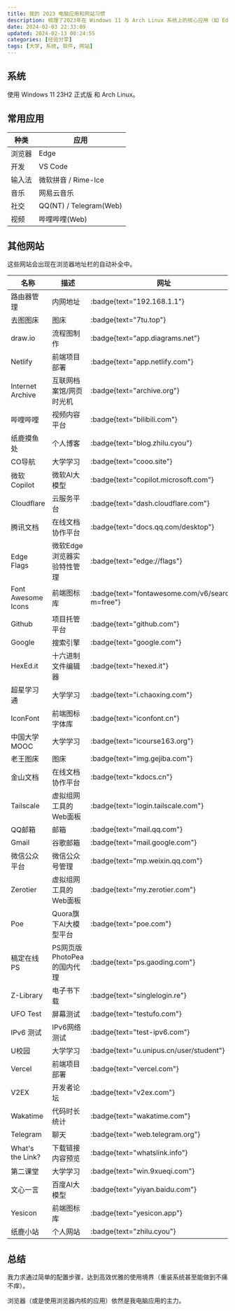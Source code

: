```yaml
---
title: 我的 2023 电脑应用和网站习惯
description: 梳理了2023年在 Windows 11 与 Arch Linux 系统上的核心应用（如 Edge、VS Code 等）及常访问的各类网站列表，涉及学习、开发、娱乐等多元需求。
date: 2024-02-03 22:33:09
updated: 2024-02-13 00:24:55
categories: [经验分享]
tags: [大学, 系统, 软件, 网站]
---
```


## 系统

使用 Windows 11 23H2 正式版 和 Arch Linux。

## 常用应用

| 种类   | 应用                   |
| ------ | ---------------------- |
| 浏览器 | Edge                   |
| 开发   | VS Code                |
| 输入法 | 微软拼音 / Rime-Ice    |
| 音乐   | 网易云音乐             |
| 社交   | QQ(NT) / Telegram(Web) |
| 视频   | 哔哩哔哩(Web)          |

## 其他网站

这些网站会出现在浏览器地址栏的自动补全中。

| 名称               | 描述                       | 网址                                            |
| ------------------ | -------------------------- | ----------------------------------------------- |
| 路由器管理         | 内网地址                   | :badge{text="192.168.1.1"}                      |
| 去图图床           | 图床                       | :badge{text="7tu.top"}                          |
| draw.io            | 流程图制作                 | :badge{text="app.diagrams.net"}                 |
| Netlify            | 前端项目部署               | :badge{text="app.netlify.com"}                  |
| Internet Archive   | 互联网档案馆/网页时光机    | :badge{text="archive.org"}                      |
| 哔哩哔哩           | 视频内容平台               | :badge{text="bilibili.com"}                     |
| 纸鹿摸鱼处         | 个人博客                   | :badge{text="blog.zhilu.cyou"}                  |
| CO导航             | 大学学习                   | :badge{text="cooo.site"}                        |
| 微软Copilot        | 微软AI大模型               | :badge{text="copilot.microsoft.com"}            |
| Cloudflare         | 云服务平台                 | :badge{text="dash.cloudflare.com"}              |
| 腾讯文档           | 在线文档协作平台           | :badge{text="docs.qq.com/desktop"}              |
| Edge Flags         | 微软Edge浏览器实验特性管理 | :badge{text="edge://flags"}                     |
| Font Awesome Icons | 前端图标库                 | :badge{text="fontawesome.com/v6/search?m=free"} |
| Github             | 项目托管平台               | :badge{text="github.com"}                       |
| Google             | 搜索引擎                   | :badge{text="google.com"}                       |
| HexEd.it           | 十六进制文件编辑器         | :badge{text="hexed.it"}                         |
| 超星学习通         | 大学学习                   | :badge{text="i.chaoxing.com"}                   |
| IconFont           | 前端图标字体库             | :badge{text="iconfont.cn"}                      |
| 中国大学MOOC       | 大学学习                   | :badge{text="icourse163.org"}                   |
| 老王图床           | 图床                       | :badge{text="img.gejiba.com"}                   |
| 金山文档           | 在线文档协作平台           | :badge{text="kdocs.cn"}                         |
| Tailscale          | 虚拟组网工具的Web面板      | :badge{text="login.tailscale.com"}              |
| QQ邮箱             | 邮箱                       | :badge{text="mail.qq.com"}                      |
| Gmail              | 谷歌邮箱                   | :badge{text="mail.google.com"}                  |
| 微信公众平台       | 微信公众号管理             | :badge{text="mp.weixin.qq.com"}                 |
| Zerotier           | 虚拟组网工具的Web面板      | :badge{text="my.zerotier.com"}                  |
| Poe                | Quora旗下AI大模型平台      | :badge{text="poe.com"}                          |
| 稿定在线PS         | PS网页版PhotoPea的国内代理 | :badge{text="ps.gaoding.com"}                   |
| Z-Library          | 电子书下载                 | :badge{text="singlelogin.re"}                   |
| UFO Test           | 屏幕测试                   | :badge{text="testufo.com"}                      |
| IPv6 测试          | IPv6网络测试               | :badge{text="test-ipv6.com"}                    |
| U校园              | 大学学习                   | :badge{text="u.unipus.cn/user/student"}         |
| Vercel             | 前端项目部署               | :badge{text="vercel.com"}                       |
| V2EX               | 开发者论坛                 | :badge{text="v2ex.com"}                         |
| Wakatime           | 代码时长统计               | :badge{text="wakatime.com"}                     |
| Telegram           | 聊天                       | :badge{text="web.telegram.org"}                 |
| What's the Link?   | 下载链接内容预览           | :badge{text="whatslink.info"}                   |
| 第二课堂           | 大学学习                   | :badge{text="win.9xueqi.com"}                   |
| 文心一言           | 百度AI大模型               | :badge{text="yiyan.baidu.com"}                  |
| Yesicon            | 前端图标库                 | :badge{text="yesicon.app"}                      |
| 纸鹿小站           | 个人网站                   | :badge{text="zhilu.cyou"}                       |

## 总结

我力求通过简单的配置步骤，达到高效优雅的使用境界（重装系统甚至能做到不痛不痒）。

浏览器（或是使用浏览器内核的应用）依然是我电脑应用的主力。
